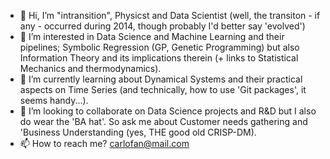 - 👋 Hi, I’m "intransition", Physicst and Data Scientist (well, the transiton - if any - occurred during 2014, though probably I'd better say 'evolved')
- 👀 I’m interested in Data Science and Machine Learning and their pipelines; Symbolic Regression (GP, Genetic Programming) but also Information Theory and 
         its implications therein (+ links to Statistical Mechanics and thermodynamics).
- 🌱 I’m currently learning about Dynamical Systems and their practical aspects on Time Series (and technically, how to use 'Git packages', it seems handy...).
- 💞️ I’m looking to collaborate on Data Science projects and R&D but I also do wear the 'BA hat'. So ask me about Customer needs gathering and 'Business Understanding (yes, THE good old CRISP-DM).
- 📫 How to reach me? carlofan@mail.com

<!---
intransition/intransition is a ✨ special ✨ repository because its `README.md` (this file) appears on your GitHub profile.
You can click the Preview link to take a look at your changes.
--->
